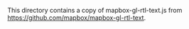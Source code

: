 This directory contains a copy of mapbox-gl-rtl-text.js from https://github.com/mapbox/mapbox-gl-rtl-text.
